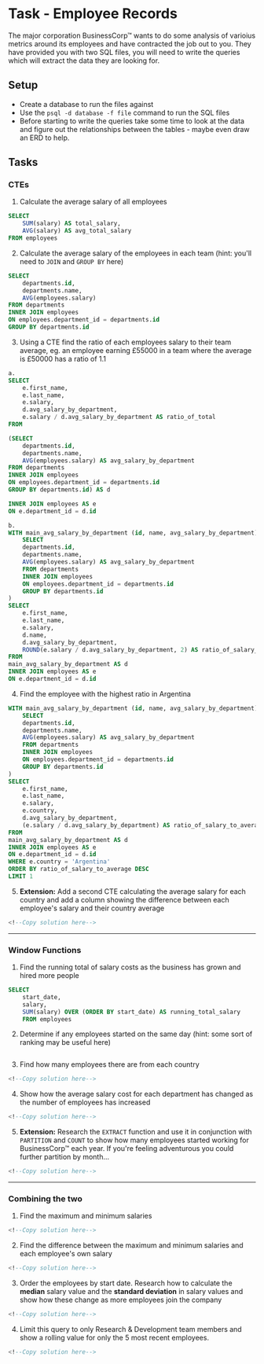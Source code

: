 # Task - Employee Records

The major corporation BusinessCorp&#8482; wants to do some analysis of varioius metrics around its employees and have contracted the job out to you. They have provided you with two SQL files, you will need to write the queries which will extract the data they are looking for.

## Setup

- Create a database to run the files against
- Use the `psql -d database -f file` command to run the SQL files
- Before starting to write the queries take some time to look at the data and figure out the relationships between the tables - maybe even draw an ERD to help.

## Tasks

### CTEs

1) Calculate the average salary of all employees

```sql
SELECT 
	SUM(salary) AS total_salary,
	AVG(salary) AS avg_total_salary
FROM employees
```

2) Calculate the average salary of the employees in each team (hint: you'll need to `JOIN` and `GROUP BY` here)

```sql
SELECT 
	departments.id,
	departments.name,
	AVG(employees.salary)
FROM departments
INNER JOIN employees 
ON employees.department_id = departments.id
GROUP BY departments.id
```

3) Using a CTE find the ratio of each employees salary to their team average, eg. an employee earning £55000 in a team where the average is £50000 has a ratio of 1.1

```sql
a.
SELECT
	e.first_name,
	e.last_name,
	e.salary,
	d.avg_salary_by_department,
	e.salary / d.avg_salary_by_department AS ratio_of_total
FROM

(SELECT 
	departments.id,
	departments.name,
	AVG(employees.salary) AS avg_salary_by_department
FROM departments
INNER JOIN employees 
ON employees.department_id = departments.id
GROUP BY departments.id) AS d

INNER JOIN employees AS e 
ON e.department_id = d.id

b. 
WITH main_avg_salary_by_department (id, name, avg_salary_by_department) AS (
	SELECT 
	departments.id,
	departments.name,
	AVG(employees.salary) AS avg_salary_by_department
	FROM departments
	INNER JOIN employees
	ON employees.department_id = departments.id
	GROUP BY departments.id
)
SELECT
	e.first_name,
	e.last_name,
	e.salary,
	d.name,
	d.avg_salary_by_department,
	ROUND(e.salary / d.avg_salary_by_department, 2) AS ratio_of_salary_to_average
FROM
main_avg_salary_by_department AS d
INNER JOIN employees AS e 
ON e.department_id = d.id

```

4) Find the employee with the highest ratio in Argentina

```sql
WITH main_avg_salary_by_department (id, name, avg_salary_by_department) AS (
	SELECT 
	departments.id,
	departments.name,
	AVG(employees.salary) AS avg_salary_by_department
	FROM departments
	INNER JOIN employees
	ON employees.department_id = departments.id
	GROUP BY departments.id
)
SELECT
	e.first_name,
	e.last_name,
	e.salary,
	e.country,
	d.avg_salary_by_department,
	(e.salary / d.avg_salary_by_department) AS ratio_of_salary_to_average
FROM
main_avg_salary_by_department AS d
INNER JOIN employees AS e 
ON e.department_id = d.id
WHERE e.country = 'Argentina'
ORDER BY ratio_of_salary_to_average DESC
LIMIT 1
```

5) **Extension:** Add a second CTE calculating the average salary for each country and add a column showing the difference between each employee's salary and their country average

```sql
<!--Copy solution here-->
```

---

### Window Functions

1) Find the running total of salary costs as the business has grown and hired more people

```sql
SELECT 
	start_date,
	salary,
	SUM(salary) OVER (ORDER BY start_date) AS running_total_salary
	FROM employees
```

2) Determine if any employees started on the same day (hint: some sort of ranking may be useful here)

```sql

```

3) Find how many employees there are from each country

```sql
<!--Copy solution here-->
```

4) Show how the average salary cost for each department has changed as the number of employees has increased

```sql
<!--Copy solution here-->
```

5) **Extension:** Research the `EXTRACT` function and use it in conjunction with `PARTITION` and `COUNT` to show how many employees started working for BusinessCorp&#8482; each year. If you're feeling adventurous you could further partition by month...

```sql
<!--Copy solution here-->
```

---

### Combining the two

1) Find the maximum and minimum salaries

```sql
<!--Copy solution here-->
```

2) Find the difference between the maximum and minimum salaries and each employee's own salary

```sql
<!--Copy solution here-->
```

3) Order the employees by start date. Research how to calculate the **median** salary value and the **standard deviation** in salary values and show how these change as more employees join the company

```sql
<!--Copy solution here-->
```

4) Limit this query to only Research & Development team members and show a rolling value for only the 5 most recent employees.

```sql
<!--Copy solution here-->
```

